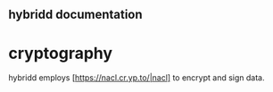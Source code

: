 ## hybridd documentation

# cryptography

hybridd employs [https://nacl.cr.yp.to/|nacl] to encrypt and sign data.  
